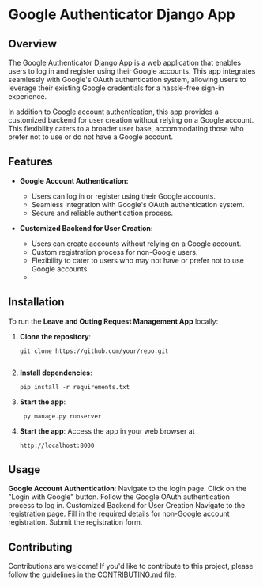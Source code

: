 # Google Authenticator Django App

## Overview

The Google Authenticator Django App is a web application that enables users to log in and register using their Google accounts. This app integrates seamlessly with Google's OAuth authentication system, allowing users to leverage their existing Google credentials for a hassle-free sign-in experience.

In addition to Google account authentication, this app provides a customized backend for user creation without relying on a Google account. This flexibility caters to a broader user base, accommodating those who prefer not to use or do not have a Google account.

## Features

- **Google Account Authentication:**
  - Users can log in or register using their Google accounts.
  - Seamless integration with Google's OAuth authentication system.
  - Secure and reliable authentication process.

- **Customized Backend for User Creation:**
  - Users can create accounts without relying on a Google account.
  - Custom registration process for non-Google users.
  - Flexibility to cater to users who may not have or prefer not to use Google accounts.
  - 

## Installation

To run the **Leave and Outing Request Management App** locally:

1. **Clone the repository**:

   ```shell
   git clone https://github.com/your/repo.git


2. **Install dependencies**:

   ```shell
   pip install -r requirements.txt
   
3. **Start the app**:

   ```shell
    py manage.py runserver

4. **Start the app**:
Access the app in your web browser at
   ```shell
   http://localhost:8000

## Usage
**Google Account Authentication**:
Navigate to the login page.
Click on the "Login with Google" button.
Follow the Google OAuth authentication process to log in.
Customized Backend for User Creation
Navigate to the registration page.
Fill in the required details for non-Google account registration.
Submit the registration form.

## Contributing

Contributions are welcome! If you'd like to contribute to this project, please follow the guidelines in the [CONTRIBUTING.md](CONTRIBUTING.md) file.
